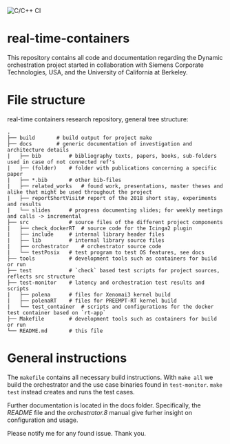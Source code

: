 ![C/C++ CI](https://github.com/flhofer/real-time-containers/workflows/C/C++%20CI/badge.svg)

# real-time-containers #

This repository contains all code and documentation regarding the Dynamic orchestration project started in collaboration with Siemens Corporate Technologies, USA, and the University of California at Berkeley.

# File structure #

real-time containers research repository, general tree structure:

	.
	├── build		# build output for project make
	├── docs		# generic documentation of investigation and architecture details
	|   ├── bib 		# bibliography texts, papers, books, sub-folders used in case of not connected ref's
	|   ├── (folder)	# folder with publications concerning a specific paper
	|   ├── *.bib	 	# other bib-files    	
	|   ├── related_works   # found work, presentations, master theses and alike that might be used throughout the project
	|   ├── reportShortVisit# report of the 2018 short stay, experiments and results
	|   └── slides 		# progress documenting slides; for weekly meetings and calls -> incremental
	├── src 		 	# source files of the different project components
	|   ├── check_dockerRT	# source code for the Icinga2 plugin
	|   ├── include 	# internal library header files
	|   ├── lib 		# internal library source files
	|   ├── orchestrator	# orchestrator source code
	|   └── testPosix 	# test program to test OS features, see docs
	├── tools		 	# development tools such as containers for build or run
	├── test 		 	# `check` based test scripts for project sources, reflects src structure
	├── test-monitor 	# latency and orchestration test results and scripts
	|   ├── polena 		# files for Xenomai3 kernel build
	|   ├── polenaRT	# files for PREEMPT-RT kernel build
	|   └── test_container	# scripts and configurations for the docker test container based on `rt-app`
	├── Makefile		# development tools such as containers for build or run
	└── README.md	 	# this file
	

# General instructions #

The `makefile` contains all necessary build instructions. With `make all` we build the orchestrator and the use case binaries found in `test-monitor`. `make test` instead creates and runs the test cases.

Further documentation is located in the docs folder. Specifically, the _README_ file and the _orchestrator.8_ manual give furher insight on configuration and usage.

Please notify me for any found issue. Thank you.
